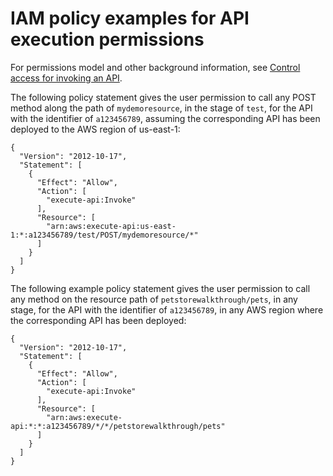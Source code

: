 # IAM policy examples for API execution permissions<a name="api-gateway-iam-policy-examples-for-api-execution"></a>

For permissions model and other background information, see [ Control access for invoking an API](api-gateway-control-access-using-iam-policies-to-invoke-api.md)\.

The following policy statement gives the user permission to call any POST method along the path of `mydemoresource`, in the stage of `test`, for the API with the identifier of `a123456789`, assuming the corresponding API has been deployed to the AWS region of us\-east\-1:

```
{
  "Version": "2012-10-17",
  "Statement": [
    {
      "Effect": "Allow",
      "Action": [
        "execute-api:Invoke"
      ],
      "Resource": [
        "arn:aws:execute-api:us-east-1:*:a123456789/test/POST/mydemoresource/*"
      ]
    }
  ]
}
```

The following example policy statement gives the user permission to call any method on the resource path of `petstorewalkthrough/pets`, in any stage, for the API with the identifier of `a123456789`, in any AWS region where the corresponding API has been deployed:

```
{
  "Version": "2012-10-17",
  "Statement": [
    {
      "Effect": "Allow",
      "Action": [
        "execute-api:Invoke"
      ],
      "Resource": [
        "arn:aws:execute-api:*:*:a123456789/*/*/petstorewalkthrough/pets"
      ]
    }
  ]
}
```